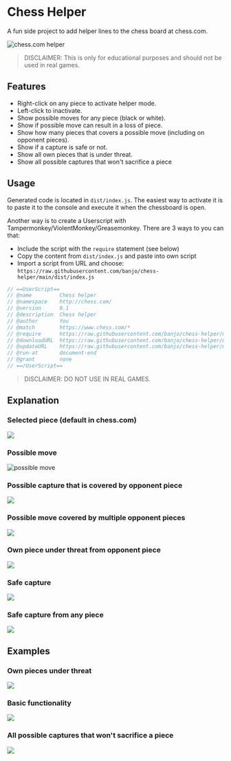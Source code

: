 # Chess Helper

A fun side project to add helper lines to the chess board at chess.com.

![chess.com helper ](https://i.imgur.com/T3IFNjS.png)

> DISCLAIMER: This is only for educational purposes and should not be used in real games.

## Features

* Right-click on any piece to activate helper mode.
* Left-click to inactivate.
* Show possible moves for any piece (black or white).
* Show if possible move can result in a loss of piece.
* Show how many pieces that covers a possible move (including on opponent pieces).
* Show if a capture is safe or not.
* Show all own pieces that is under threat.
* Show all possible captures that won't sacrifice a piece

## Usage

Generated code is located in `dist/index.js`. The easiest way to activate it is to paste it to the console and execute it when the chessboard is open.

Another way is to create a Userscript with Tampermonkey/ViolentMonkey/Greasemonkey. There are 3 ways to you can that:

* Include the script with the `require` statement (see below)
* Copy the content from `dist/index.js` and paste into own script
* Import a script from URL and choose: `https://raw.githubusercontent.com/banjo/chess-helper/main/dist/index.js`

```js
// ==UserScript==
// @name         Chess helper
// @namespace    http://chess.com/
// @version      0.1
// @description  Chess helper
// @author       You
// @match        https://www.chess.com/*
// @require      https://raw.githubusercontent.com/banjo/chess-helper/main/dist/index.js
// @downloadURL  https://raw.githubusercontent.com/banjo/chess-helper/main/dist/index.js
// @updateURL    https://raw.githubusercontent.com/banjo/chess-helper/main/dist/index.js
// @run-at       document-end
// @grant        none
// ==/UserScript==
```

> DISCLAIMER: DO NOT USE IN REAL GAMES.

## Explanation

### Selected piece (default in chess.com)

![](https://i.imgur.com/t93eGoC.png)

### Possible move

![possible move](https://i.imgur.com/j4FzGhq.png)


### Possible capture that is covered by opponent piece

![](https://i.imgur.com/R1WHcWP.png)

### Possible move covered by multiple opponent pieces

![](https://i.imgur.com/qFP2FjE.png)

### Own piece under threat from opponent piece

![](https://i.imgur.com/WRFpUrA.png)

### Safe capture

![](https://i.imgur.com/qFm06KS.png)

### Safe capture from any piece

![](https://i.imgur.com/OzdF3U5.png)

## Examples

### Own pieces under threat

![](https://i.imgur.com/L2zJbW4.png)

### Basic functionality

![](https://i.imgur.com/GrSSjcA.png)

### All possible captures that won't sacrifice a piece

![](https://i.imgur.com/qvaJP4p.png)